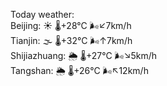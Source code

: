 Today weather:  
Beijing: ☀️   🌡️+28°C 🌬️↙7km/h  
Tianjin: 🌫  🌡️+32°C 🌬️↑7km/h  
Shijiazhuang: 🌦   🌡️+27°C 🌬️↘5km/h  
Tangshan: 🌦   🌡️+26°C 🌬️↖12km/h  
